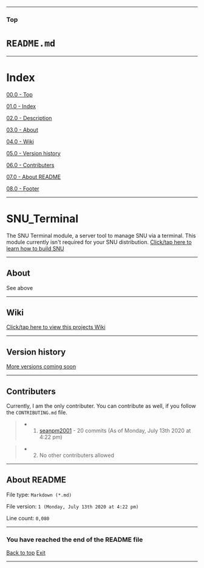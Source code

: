 
***

### Top

# `README.md`

***

# Index

[00.0 - Top](#Top)

[01.0 - Index](#Index)

[02.0 - Description](#SNU_Editions)

[03.0 - About](#About)

[04.0 - Wiki](#Wiki)

[05.0 - Version history](#Version-history)

[06.0 - Contributers](#Contributers)

[07.0 - About README](#About-README)

[08.0 - Footer](#You-have-reached-the-end-of-the-README-file)

***

# SNU_Terminal
The SNU Terminal module, a server tool to manage SNU via a terminal. This module currently isn't required for your SNU distribution. [Click/tap here to learn how to build SNU](https://gist.github.com/seanpm2001/745564a46186888e829fdeb9cda584de)

***

## About

See above

***

## Wiki

[Click/tap here to view this projects Wiki](https://github.com/seanpm2001/SNU_Editions/wiki)

***

## Version history

[More versions coming soon](https://www.example.com)

***

## Contributers

Currently, I am the only contributer. You can contribute as well, if you follow the `CONTRIBUTING.md` file.

> * 1. [seanpm2001](https://github.com/seanpm2001/) - 20 commits (As of Monday, July 13th 2020 at 4:22 pm)

> * 2. No other contributers allowed

***

## About README

File type: `Markdown (*.md)`

File version: `1 (Monday, July 13th 2020 at 4:22 pm)`

Line count: `0,080`

***

### You have reached the end of the README file

[Back to top](#Top) [Exit](https://github.com)

***
